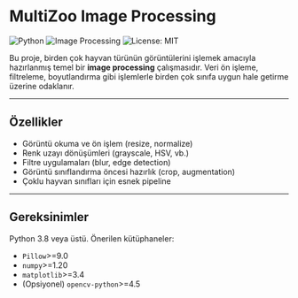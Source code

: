 # MultiZoo Image Processing

![Python](https://img.shields.io/badge/Python-3.8%2B-blue?logo=python)
![Image Processing](https://img.shields.io/badge/Image%20Processing-numpy%2C%20PIL-lightgrey)
![License: MIT](https://img.shields.io/badge/License-MIT-green)

Bu proje, birden çok hayvan türünün görüntülerini işlemek amacıyla hazırlanmış temel bir **image processing** çalışmasıdır. 
Veri ön işleme, filtreleme, boyutlandırma gibi işlemlerle birden çok sınıfa uygun hale getirme üzerine odaklanır.

---

## Özellikler

- Görüntü okuma ve ön işlem (resize, normalize)  
- Renk uzayı dönüşümleri (grayscale, HSV, vb.)  
- Filtre uygulamaları (blur, edge detection)  
- Görüntü sınıflandırma öncesi hazırlık (crop, augmentation)  
- Çoklu hayvan sınıfları için esnek pipeline

---


## Gereksinimler

Python 3.8 veya üstü. Önerilen kütüphaneler:

- `Pillow`>=9.0
- `numpy`>=1.20
- `matplotlib`>=3.4
- (Opsiyonel) `opencv-python`>=4.5 

